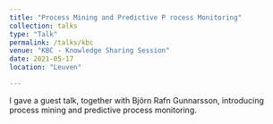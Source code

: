 ```yaml
---
title: "Process Mining and Predictive P rocess Monitoring"
collection: talks
type: "Talk"
permalink: /talks/kbc
venue: "KBC - Knowledge Sharing Session"
date: 2021-05-17
location: "Leuven"

---
```


I gave a guest talk, together with Björn Rafn Gunnarsson, introducing process mining and predictive process monitoring.